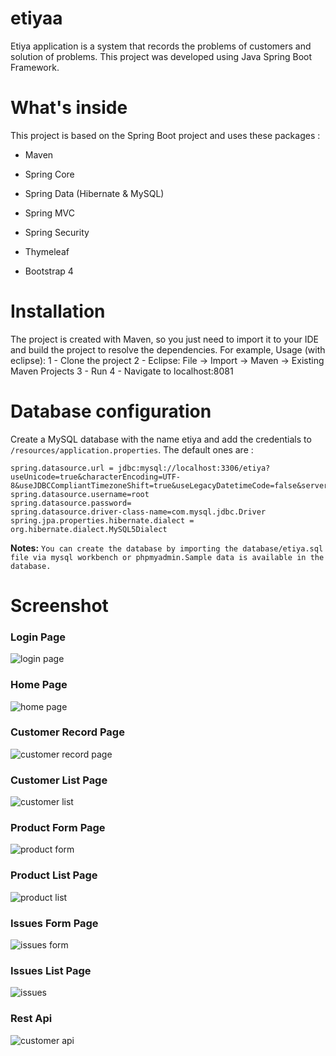 # etiyaa


Etiya application is a system that records the problems of customers and solution of problems. This project was developed using Java Spring Boot Framework. 

# What's inside

This project is based on the Spring Boot project and uses these packages :

- Maven

- Spring Core

- Spring Data (Hibernate & MySQL)

- Spring MVC

- Spring Security

- Thymeleaf

- Bootstrap 4

# Installation

The project is created with Maven, so you just need to import it to your IDE and build the project to resolve the dependencies. For example,
Usage (with eclipse): 1 - Clone the project 2 - Eclipse: File -> Import -> Maven -> Existing Maven Projects 3 - Run 4 - Navigate to localhost:8081

# Database configuration

Create a MySQL database with the name etiya and add the credentials to `` /resources/application.properties``.
The default ones are :

```
spring.datasource.url = jdbc:mysql://localhost:3306/etiya?useUnicode=true&characterEncoding=UTF-8&useJDBCCompliantTimezoneShift=true&useLegacyDatetimeCode=false&serverTimezone=UTC
spring.datasource.username=root
spring.datasource.password=
spring.datasource.driver-class-name=com.mysql.jdbc.Driver
spring.jpa.properties.hibernate.dialect = org.hibernate.dialect.MySQL5Dialect 
```

**Notes:** ``You can create the database by importing the database/etiya.sql file via mysql workbench or phpmyadmin.Sample data is available in the database.``

# Screenshot

### Login Page 

![login page](https://user-images.githubusercontent.com/30948803/52176953-6e119080-27cb-11e9-9d69-dd2288b41ff7.png)

### Home Page

![home page](https://user-images.githubusercontent.com/30948803/52176972-a7e29700-27cb-11e9-86eb-f4738297c029.png)

### Customer Record Page

![customer record page](https://user-images.githubusercontent.com/30948803/52176990-e2e4ca80-27cb-11e9-91fb-f8e5950f24df.png)

### Customer List Page

![customer list](https://user-images.githubusercontent.com/30948803/52177000-ff810280-27cb-11e9-92a0-236abda3d81e.png)

### Product Form Page

![product form](https://user-images.githubusercontent.com/30948803/52177013-20495800-27cc-11e9-8a0b-321a0be7a575.png)

### Product List Page

![product list](https://user-images.githubusercontent.com/30948803/52177018-44a53480-27cc-11e9-9320-024cd2acde53.png)

### Issues Form Page

![issues form](https://user-images.githubusercontent.com/30948803/52181833-74256280-2807-11e9-8b89-bc7215a458d7.png)

### Issues List Page

![issues](https://user-images.githubusercontent.com/30948803/52181894-2a894780-2808-11e9-8e7a-8761a749cda6.png)

### Rest Api

![customer api](https://user-images.githubusercontent.com/30948803/52177045-9bab0980-27cc-11e9-9bc3-bdf2a0524833.png)

